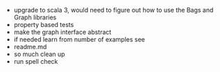 * upgrade to scala 3, would need to figure out how to use the Bags and Graph libraries
* property based tests
* make the graph interface abstract
* if needed learn from number of examples see
* readme.md
* so much clean up
* run spell check